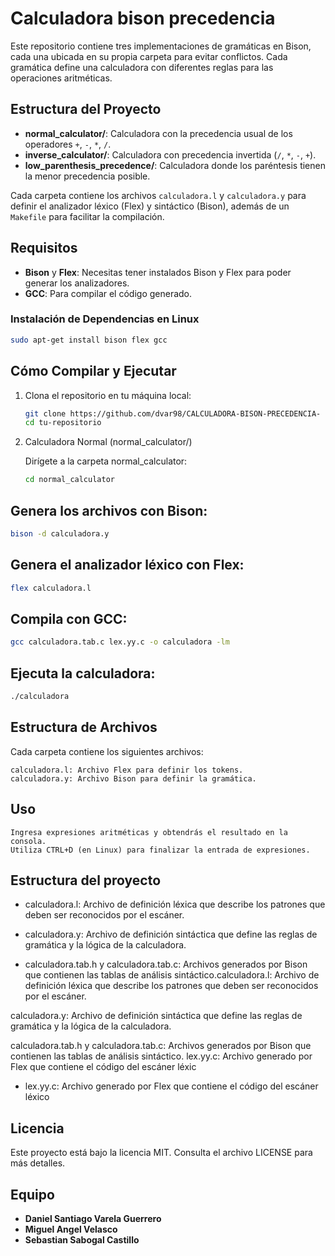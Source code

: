 # Calculadora bison precedencia 

Este repositorio contiene tres implementaciones de gramáticas en Bison, cada una ubicada en su propia carpeta para evitar conflictos. Cada gramática define una calculadora con diferentes reglas para las operaciones aritméticas.

## Estructura del Proyecto

- **normal_calculator/**: Calculadora con la precedencia usual de los operadores `+`, `-`, `*`, `/`.
- **inverse_calculator/**: Calculadora con precedencia invertida (`/`, `*`, `-`, `+`).
- **low_parenthesis_precedence/**: Calculadora donde los paréntesis tienen la menor precedencia posible.

Cada carpeta contiene los archivos `calculadora.l` y `calculadora.y` para definir el analizador léxico (Flex) y sintáctico (Bison), además de un `Makefile` para facilitar la compilación.

## Requisitos

- **Bison** y **Flex**: Necesitas tener instalados Bison y Flex para poder generar los analizadores.
- **GCC**: Para compilar el código generado.

### Instalación de Dependencias en Linux

```sh
sudo apt-get install bison flex gcc
```

## Cómo Compilar y Ejecutar

1. Clona el repositorio en tu máquina local:
    ```sh
    git clone https://github.com/dvar98/CALCULADORA-BISON-PRECEDENCIA-
    cd tu-repositorio
    ```

2. Calculadora Normal (normal_calculator/)

    Dirígete a la carpeta normal_calculator:

   ``` sh
   cd normal_calculator
    ```
## Genera los archivos con Bison:
 ```sh
bison -d calculadora.y
```

## Genera el analizador léxico con Flex:

```sh
flex calculadora.l
```

## Compila con GCC:

```sh
gcc calculadora.tab.c lex.yy.c -o calculadora -lm
```

## Ejecuta la calculadora:

```sh
./calculadora
```

## Estructura de Archivos

Cada carpeta contiene los siguientes archivos:

    calculadora.l: Archivo Flex para definir los tokens.
    calculadora.y: Archivo Bison para definir la gramática.

## Uso

    Ingresa expresiones aritméticas y obtendrás el resultado en la consola.
    Utiliza CTRL+D (en Linux) para finalizar la entrada de expresiones.


## Estructura del proyecto

- calculadora.l: Archivo de definición léxica que describe los patrones que deben ser reconocidos por el escáner.

- calculadora.y: Archivo de definición sintáctica que define las reglas de gramática y la lógica de la calculadora.

- calculadora.tab.h y calculadora.tab.c: Archivos generados por Bison que contienen las tablas de análisis sintáctico.calculadora.l: Archivo de definición léxica que describe los patrones que deben ser reconocidos por el escáner.

calculadora.y: Archivo de definición sintáctica que define las reglas de gramática y la lógica de la calculadora.

calculadora.tab.h y calculadora.tab.c: Archivos generados por Bison que contienen las tablas de análisis sintáctico.
lex.yy.c: Archivo generado por Flex que contiene el código del escáner léxic

- lex.yy.c: Archivo generado por Flex que contiene el código del escáner léxico

## Licencia 

Este proyecto está bajo la licencia MIT. Consulta el archivo LICENSE para más detalles.

## Equipo

- **Daniel Santiago Varela Guerrero**
- **Miguel Angel Velasco**
- **Sebastian Sabogal Castillo**

